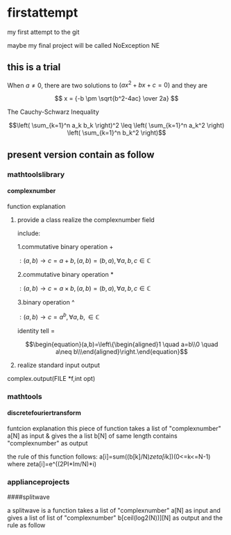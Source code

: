 # firstattempt
my first attempt to the git

maybe my final project will be called NoException NE
## this is a trial

When $a \ne 0$, there are two solutions to $(ax^2 + bx + c = 0)$ and they are 

$$ x = {-b \pm \sqrt{b^2-4ac} \over 2a} $$

The Cauchy-Schwarz Inequality

$$\left( \sum_{k=1}^n a_k b_k \right)^2 \leq \left( \sum_{k=1}^n a_k^2 \right) \left( \sum_{k=1}^n b_k^2 \right)$$

## present version contain as follow

### mathtoolslibrary

#### complexnumber

function explanation
1. provide a class realize the complexnumber field
	
	include:

    1.commutative binary operation $+$ 

	$:(a,b)\rightarrow c=a+b,(a,b)=(b,a),\forall a,b,c\in\mathbb{C}$

	2.commutative binary operation $*$ 

	$:(a,b)\rightarrow c=a\times b,(a,b)=(b,a),\forall a,b,c\in\mathbb{C}$

	3.binary operation ^ 

	$:(a,b)\rightarrow c=a^b,\forall a,b,\in\mathbb{C}$

	identity tell $=$

	$$\begin{equation}(a,b)=\left\{\begin{aligned}1 \quad a=b\\0 \quad a\neq b\\\end{aligned}\right.\end{equation}$$


2. realize standard input output

complex.output(FILE *f,int opt)

### mathtools

#### discretefouriertransform

funtcion explanation
this piece of function takes a list of "complexnumber" a[N] as input & gives the a list b[N] of same length contains "complexnumber" as  output

the rule of this function follows:
a[i]=sum((b[k]/N)*zeta[i*k])(0<=k<=N-1)
where zeta[i]=e^((2PI*Im/N)*i)

### applianceprojects

####splitwave

a splitwave is a function takes a list of "complexnumber" a[N] as input and gives a list of list of "complexnumber" b[ceil(log2(N))][N] as output and the rule as follow


    
